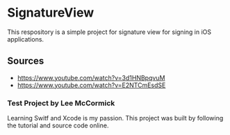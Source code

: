 # SignatureView
This respository is a simple project for signature view for signing  in iOS applications.

## Sources
 - https://www.youtube.com/watch?v=3d1HNBpqvuM
 - https://www.youtube.com/watch?v=E2NTCmEsdSE

### Test Project by Lee McCormick
Learning Switf and Xcode is my passion. This project was built by following the tutorial and source code online.

